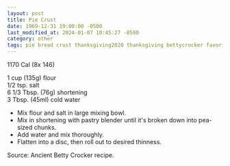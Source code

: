 ```yaml
---
layout: post
title: Pie Crust
date: 1969-12-31 19:00:00 -0500
last_modified_at: 2024-01-07 10:45:27 -0500
category: other
tags: pie bread crust thanksgiving2020 thanksgiving bettycrocker favorite
---
```

1170 Cal (8x 146)

1 cup (135g) flour  
1/2 tsp. salt  
6 1/3 Tbsp. (76g) shortening  
3 Tbsp. (45ml) cold water  
* Mix flour and salt in large mixing bowl.
* Mix in shortening with pastry blender until it's broken down into pea-sized chunks.
* Add water and mix thoroughly.
* Flatten into a disc, then roll out to desired thinness.

Source: Ancient Betty Crocker recipe.
